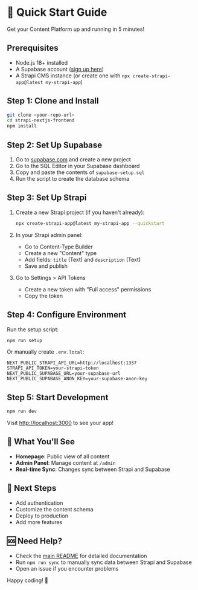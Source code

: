 # 🚀 Quick Start Guide

Get your Content Platform up and running in 5 minutes!

## Prerequisites

- Node.js 18+ installed
- A Supabase account ([sign up here](https://supabase.com))
- A Strapi CMS instance (or create one with `npx create-strapi-app@latest my-strapi-app`)

## Step 1: Clone and Install

```bash
git clone <your-repo-url>
cd strapi-nextjs-frontend
npm install
```

## Step 2: Set Up Supabase

1. Go to [supabase.com](https://supabase.com) and create a new project
2. Go to the SQL Editor in your Supabase dashboard
3. Copy and paste the contents of `supabase-setup.sql`
4. Run the script to create the database schema

## Step 3: Set Up Strapi

1. Create a new Strapi project (if you haven't already):

   ```bash
   npx create-strapi-app@latest my-strapi-app --quickstart
   ```

2. In your Strapi admin panel:

   - Go to Content-Type Builder
   - Create a new "Content" type
   - Add fields: `title` (Text) and `description` (Text)
   - Save and publish

3. Go to Settings > API Tokens
   - Create a new token with "Full access" permissions
   - Copy the token

## Step 4: Configure Environment

Run the setup script:

```bash
npm run setup
```

Or manually create `.env.local`:

```env
NEXT_PUBLIC_STRAPI_API_URL=http://localhost:1337
STRAPI_API_TOKEN=your-strapi-token
NEXT_PUBLIC_SUPABASE_URL=your-supabase-url
NEXT_PUBLIC_SUPABASE_ANON_KEY=your-supabase-anon-key
```

## Step 5: Start Development

```bash
npm run dev
```

Visit [http://localhost:3000](http://localhost:3000) to see your app!

## 🎯 What You'll See

- **Homepage**: Public view of all content
- **Admin Panel**: Manage content at `/admin`
- **Real-time Sync**: Changes sync between Strapi and Supabase

## 🔧 Next Steps

- Add authentication
- Customize the content schema
- Deploy to production
- Add more features

## 🆘 Need Help?

- Check the [main README](README.md) for detailed documentation
- Run `npm run sync` to manually sync data between Strapi and Supabase
- Open an issue if you encounter problems

Happy coding! 🎉
